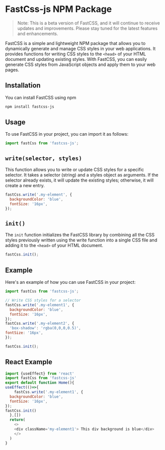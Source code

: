 # FastCss-js NPM Package
>Note: This is a beta version of FastCSS, and it will continue to receive updates and improvements. Please stay tuned for the latest features and enhancements.
>
FastCSS is a simple and lightweight NPM package that allows you to dynamically generate and manage CSS styles in your web applications. It provides functions for writing CSS styles to the `<head>` of your HTML document and updating existing styles. With FastCSS, you can easily generate CSS styles from JavaScript objects and apply them to your web pages.

## Installation
You can install FastCSS using npm
```bash
npm install fastcss-js        
```

## Usage
To use FastCSS in your project, you can import it as follows:
```javascript
import fastCss from 'fastcss-js';
```
## `write(selector, styles)`
This function allows you to write or update CSS styles for a specific selector. It takes a selector (string) and a styles object as arguments. If the selector already exists, it will update the existing styles; otherwise, it will create a new entry.
```javascript
fastCss.write('.my-element', {
  backgroundColor: 'blue',
  fontSize: '16px',
}); 
```

## `init()`
The `init` function initializes the FastCSS library by combining all the CSS styles previously written using the write function into a single CSS file and adding it to the `<head>` of your HTML document.
```javascript
fastCss.init();
```
## Example
Here's an example of how you can use FastCSS in your project:
```javascript
import fastCss from 'fastcss-js';

// Write CSS styles for a selector
fastCss.write('.my-element1', {
  backgroundColor: 'blue',
  fontSize: '16px',
});
fastCss.write('.my-element2', {
  'box-shadow': 'rgba(0,0,0,0.5)',
fontSize: '16px',
});

fastCss.init();

``` 
## React Example
```javascript
import {useEffect} from 'react'
import fastCss from 'fastcss-js'
export default function Home(){
useEffect(()=>{
    fastCss.write('.my-element1', {
  backgroundColor: 'blue',
  fontSize: '16px',
});
fastCss.init()
  },[])
  return(
    <>
    <div className='my-element1'> This div background is blue</div>
    </>
  )
}
```